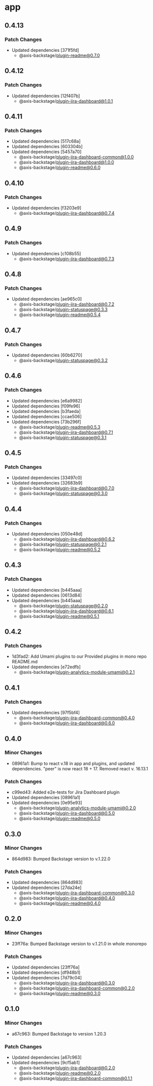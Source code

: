 # app

## 0.4.13

### Patch Changes

- Updated dependencies [371f5fd]
  - @axis-backstage/plugin-readme@0.7.0

## 0.4.12

### Patch Changes

- Updated dependencies [12f407b]
  - @axis-backstage/plugin-jira-dashboard@1.0.1

## 0.4.11

### Patch Changes

- Updated dependencies [517c68a]
- Updated dependencies [603304b]
- Updated dependencies [5457a70]
  - @axis-backstage/plugin-jira-dashboard-common@1.0.0
  - @axis-backstage/plugin-jira-dashboard@1.0.0
  - @axis-backstage/plugin-readme@0.6.0

## 0.4.10

### Patch Changes

- Updated dependencies [f3203e9]
  - @axis-backstage/plugin-jira-dashboard@0.7.4

## 0.4.9

### Patch Changes

- Updated dependencies [c108b55]
  - @axis-backstage/plugin-jira-dashboard@0.7.3

## 0.4.8

### Patch Changes

- Updated dependencies [ae965c0]
  - @axis-backstage/plugin-jira-dashboard@0.7.2
  - @axis-backstage/plugin-statuspage@0.3.3
  - @axis-backstage/plugin-readme@0.5.4

## 0.4.7

### Patch Changes

- Updated dependencies [60b6270]
  - @axis-backstage/plugin-statuspage@0.3.2

## 0.4.6

### Patch Changes

- Updated dependencies [e6a9982]
- Updated dependencies [f09fe96]
- Updated dependencies [b3faeda]
- Updated dependencies [ccae506]
- Updated dependencies [73b296f]
  - @axis-backstage/plugin-readme@0.5.3
  - @axis-backstage/plugin-jira-dashboard@0.7.1
  - @axis-backstage/plugin-statuspage@0.3.1

## 0.4.5

### Patch Changes

- Updated dependencies [33497c0]
- Updated dependencies [32683b9]
  - @axis-backstage/plugin-jira-dashboard@0.7.0
  - @axis-backstage/plugin-statuspage@0.3.0

## 0.4.4

### Patch Changes

- Updated dependencies [050e48d]
  - @axis-backstage/plugin-jira-dashboard@0.6.2
  - @axis-backstage/plugin-statuspage@0.2.1
  - @axis-backstage/plugin-readme@0.5.2

## 0.4.3

### Patch Changes

- Updated dependencies [b445aaa]
- Updated dependencies [0613d84]
- Updated dependencies [b445aaa]
  - @axis-backstage/plugin-statuspage@0.2.0
  - @axis-backstage/plugin-jira-dashboard@0.6.1
  - @axis-backstage/plugin-readme@0.5.1

## 0.4.2

### Patch Changes

- 1d3fad2: Add Umami plugins to our Provided plugins in mono repo README.md
- Updated dependencies [e72edfb]
  - @axis-backstage/plugin-analytics-module-umami@0.2.1

## 0.4.1

### Patch Changes

- Updated dependencies [97f5bf4]
  - @axis-backstage/plugin-jira-dashboard-common@0.4.0
  - @axis-backstage/plugin-jira-dashboard@0.6.0

## 0.4.0

### Minor Changes

- 08961a1: Bump to react v.18 in app and plugins, and updated dependencies. "peer" is now react 18 + 17. Removed react v. 16.13.1

### Patch Changes

- c99ed43: Added e2e-tests for Jira Dashboard plugin
- Updated dependencies [08961a1]
- Updated dependencies [0e95e93]
  - @axis-backstage/plugin-analytics-module-umami@0.2.0
  - @axis-backstage/plugin-jira-dashboard@0.5.0
  - @axis-backstage/plugin-readme@0.5.0

## 0.3.0

### Minor Changes

- 864d983: Bumped Backstage version to v.1.22.0

### Patch Changes

- Updated dependencies [864d983]
- Updated dependencies [27da24e]
  - @axis-backstage/plugin-jira-dashboard-common@0.3.0
  - @axis-backstage/plugin-jira-dashboard@0.4.0
  - @axis-backstage/plugin-readme@0.4.0

## 0.2.0

### Minor Changes

- 23ff76a: Bumped Backstage version to v.1.21.0 in whole monorepo

### Patch Changes

- Updated dependencies [23ff76a]
- Updated dependencies [df948b1]
- Updated dependencies [7d79c04]
  - @axis-backstage/plugin-jira-dashboard@0.3.0
  - @axis-backstage/plugin-jira-dashboard-common@0.2.0
  - @axis-backstage/plugin-readme@0.3.0

## 0.1.0

### Minor Changes

- a67c963: Bumped Backstage to version 1.20.3

### Patch Changes

- Updated dependencies [a67c963]
- Updated dependencies [9cf5ab1]
  - @axis-backstage/plugin-jira-dashboard@0.2.0
  - @axis-backstage/plugin-readme@0.2.0
  - @axis-backstage/plugin-jira-dashboard-common@0.1.1
